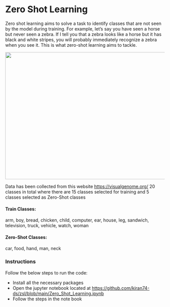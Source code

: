 # Zero Shot Learning

Zero shot learning aims to solve a task to identify classes that are not seen by the model during training.
For example, let’s say you have seen a horse but never seen a zebra. If I tell you that a zebra looks like a horse but it has black and white stripes, you will probably immediately recognize a zebra when you see it.
This is what zero-shot learning aims to tackle.

<img src="https://www.programmersought.com/images/779/99f80acb97763b3b810b016933de6d73.png" width=600, height=400>

Data has been collected from this website https://visualgenome.org/ 20 classes in total where there are 15 classes selected for training and 5 classes selected as Zero-Shot classes
#### Train Classes:
arm, boy, bread, chicken, child, computer, ear, house, leg, sandwich, television, truck, vehicle, watch, woman
#### Zero-Shot Classes:
car, food, hand, man, neck

### Instructions

Follow the below steps to run the code:

+ Install all the necessary packages
+ Open the jupyter notebook located at 
https://github.com/kiran74-ds/zsl/blob/main/Zero_Shot_Learning.ipynb
+ Follow the steps in the note book

